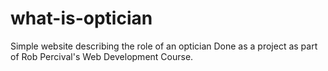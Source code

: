 # what-is-optician
Simple website describing the role of an optician
Done as a project as part of Rob Percival's Web Development Course.
